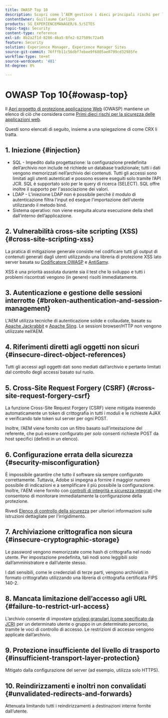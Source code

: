 ```yaml
---
title: OWASP Top 10
description: Scopri come l’AEM gestisce i dieci principali rischi per la sicurezza OWASP.
contentOwner: Guillaume Carlino
products: SG_EXPERIENCEMANAGER/6.5/SITES
topic-tags: Security
content-type: reference
exl-id: 8b2a2f1d-8286-4ba5-8fe2-627509c72a45
feature: Security
solution: Experience Manager, Experience Manager Sites
source-git-commit: 76fffb11c56dbf7ebee9f6805ae0799cd32985fe
workflow-type: tm+mt
source-wordcount: '481'
ht-degree: 0%

---
```


# OWASP Top 10{#owasp-top}

Il [Apri progetto di protezione applicazione Web](https://owasp.org/) (OWASP) mantiene un elenco di ciò che considera come [Primi dieci rischi per la sicurezza delle applicazioni web](https://owasp.org/www-project-top-ten/).

Questi sono elencati di seguito, insieme a una spiegazione di come CRX li tratta.

## 1. Iniezione {#injection}

* SQL - Impedito dalla progettazione: la configurazione predefinita dell’archivio non include né richiede un database tradizionale; tutti i dati vengono memorizzati nell’archivio dei contenuti. Tutti gli accessi sono limitati agli utenti autenticati e possono essere eseguiti solo tramite l’API JCR. SQL è supportato solo per le query di ricerca (SELECT). SQL offre inoltre il supporto per l&#39;associazione dei valori.
* LDAP - L&#39;iniezione LDAP non è possibile perché il modulo di autenticazione filtra l&#39;input ed esegue l&#39;importazione dell&#39;utente utilizzando il metodo bind.
* Sistema operativo: non viene eseguita alcuna esecuzione della shell dall’interno dell’applicazione.

## 2. Vulnerabilità cross-site scripting (XSS) {#cross-site-scripting-xss}

La pratica di mitigazione generale consiste nel codificare tutti gli output di contenuti generati dagli utenti utilizzando una libreria di protezione XSS lato server basata su [Codificatore OWASP](https://owasp.org/www-project-java-encoder/) e [AntiSamy](https://wiki.owasp.org/index.php/Category:OWASP_AntiSamy_Project).

XSS è una priorità assoluta durante sia il test che lo sviluppo e tutti i problemi riscontrati vengono (in genere) risolti immediatamente.

## 3. Autenticazione e gestione delle sessioni interrotte {#broken-authentication-and-session-management}

L&#39;AEM utilizza tecniche di autenticazione solide e collaudate, basate su [Apache Jackrabbit](https://jackrabbit.apache.org/jcr/index.html) e [Apache Sling](https://sling.apache.org/). Le sessioni browser/HTTP non vengono utilizzate nell’AEM.

## 4. Riferimenti diretti agli oggetti non sicuri {#insecure-direct-object-references}

Tutti gli accessi agli oggetti dati sono mediati dall’archivio e pertanto limitati dal controllo degli accessi basato sul ruolo.

## 5. Cross-Site Request Forgery (CSRF) {#cross-site-request-forgery-csrf}

La funzione Cross-Site Request Forgery (CSRF) viene mitigata inserendo automaticamente un token di crittografia in tutti i moduli e le richieste AJAX e verificando tale token sul server per ogni POST.

Inoltre, l’AEM viene fornito con un filtro basato sull’intestazione del referente, che può essere configurato per *solo* consenti richieste POST da host specifici (definiti in un elenco).

## 6. Configurazione errata della sicurezza {#security-misconfiguration}

È impossibile garantire che tutto il software sia sempre configurato correttamente. Tuttavia, Adobe si impegna a fornire il maggior numero possibile di indicazioni e a semplificare il più possibile la configurazione. Inoltre, l&#39;AEM viene fornito con [controlli di integrità e sicurezza integrati](/help/sites-administering/operations-dashboard.md) che consentono di monitorare immediatamente la configurazione della protezione.

Rivedi [Elenco di controllo della sicurezza](/help/sites-administering/security-checklist.md) per ulteriori informazioni sulle istruzioni dettagliate per l&#39;irrigidimento.

## 7. Archiviazione crittografica non sicura {#insecure-cryptographic-storage}

Le password vengono memorizzate come hash di crittografia nel nodo utente. Per impostazione predefinita, tali nodi sono leggibili solo dall’amministratore e dall’utente stesso.

I dati sensibili, come le credenziali di terze parti, vengono archiviati in formato crittografato utilizzando una libreria di crittografia certificata FIPS 140-2.

## 8. Mancata limitazione dell’accesso agli URL {#failure-to-restrict-url-access}

L’archivio consente di impostare [privilegi granulari (come specificato da JCR)](https://developer.adobe.com/experience-manager/reference-materials/spec/jcr/2.0/16_Access_Control_Management.html) per un determinato utente o gruppo in un determinato percorso, tramite le voci di controllo di accesso. Le restrizioni di accesso vengono applicate dall’archivio.

## 9. Protezione insufficiente del livello di trasporto {#insufficient-transport-layer-protection}

Mitigato dalla configurazione del server (ad esempio, utilizza solo HTTPS).

## 10. Reindirizzamenti e inoltri non convalidati {#unvalidated-redirects-and-forwards}

Attenuata limitando tutti i reindirizzamenti a destinazioni interne fornite dall’utente.
